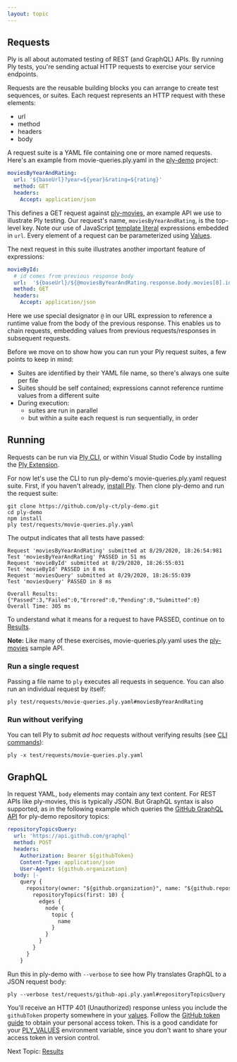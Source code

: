 ```yaml
---
layout: topic
---
```

## Requests
Ply is all about automated testing of REST (and GraphQL) APIs. By running Ply tests, 
you're sending actual HTTP requests to exercise your service endpoints.

Requests are the reusable building blocks you can arrange to create test sequences, or suites.
Each request represents an HTTP request with these elements:
  - url
  - method
  - headers
  - body

A request suite is a YAML file containing one or more named requests. Here's an example from 
movie-queries.ply.yaml in the [ply-demo](https://github.com/ply-ct/ply-demo) project:
```yaml
moviesByYearAndRating:
  url: '${baseUrl}?year=${year}&rating=${rating}'
  method: GET
  headers:
    Accept: application/json
```
This defines a GET request against [ply-movies](https://github.com/ply-ct/ply-movies/), an
example API we use to illustrate Ply testing. Our request's name, `moviesByYearAndRating`,
is the top-level key. Note our use of JavaScript [template literal](https://developer.mozilla.org/en-US/docs/Web/JavaScript/Reference/Template_literals)
expressions embedded in `url`. Every element of a request can be parameterized using [Values](values).

The next request in this suite illustrates another important feature of expressions:
```yaml
movieById:
  # id comes from previous response body
  url:  '${baseUrl}/${@moviesByYearAndRating.response.body.movies[0].id}'
  method: GET
  headers:
    Accept: application/json
```
Here we use special designator `@` in our URL expression to reference a runtime value from the body of the previous response.
This enables us to chain requests, embedding values from previous requests/responses in subsequent requests.

Before we move on to show how you can run your Ply request suites, a few points to keep in mind:
  - Suites are identified by their YAML file name, so there's always one suite per file
  - Suites should be self contained; expressions cannot reference runtime values from a different suite
  - During execution:
    - suites are run in parallel 
    - but within a suite each request is run sequentially, in order

## Running
Requests can be run via [Ply CLI](cli), or within Visual Studio Code by installing the [Ply Extension]().

For now let's use the CLI to run ply-demo's movie-queries.ply.yaml request suite. First, if you haven't already,
[install Ply](install-ply). Then clone ply-demo and run the request suite:
```
git clone https://github.com/ply-ct/ply-demo.git
cd ply-demo
npm install
ply test/requests/movie-queries.ply.yaml
```
The output indicates that all tests have passed:
```
Request 'moviesByYearAndRating' submitted at 8/29/2020, 18:26:54:981
Test 'moviesByYearAndRating' PASSED in 51 ms
Request 'movieById' submitted at 8/29/2020, 18:26:55:031
Test 'movieById' PASSED in 8 ms
Request 'moviesQuery' submitted at 8/29/2020, 18:26:55:039
Test 'moviesQuery' PASSED in 8 ms

Overall Results: {"Passed":3,"Failed":0,"Errored":0,"Pending":0,"Submitted":0}
Overall Time: 305 ms
```
To understand what it means for a request to have PASSED, continue on to [Results](results).

**Note:** Like many of these exercises, movie-queries.ply.yaml uses the [ply-movies](https://github.com/ply-ct/ply-movies#readme) sample API.

### Run a single request
Passing a file name to `ply` executes all requests in sequence. You can also run an individual request by itself:
```
ply test/requests/movie-queries.ply.yaml#moviesByYearAndRating
```

### Run without verifying
You can tell Ply to submit *ad hoc* requests without verifying results (see [CLI commands](cli#command-line-only-arguments)):
```
ply -x test/requests/movie-queries.ply.yaml
```

## GraphQL
In request YAML, `body` elements may contain any text content. For REST APIs like ply-movies, this is typically JSON.
But GraphQL syntax is also supported, as in the following example which queries the [GitHub GraphQL API](https://docs.github.com/en/graphql) 
for ply-demo repository topics: 
```yaml
repositoryTopicsQuery:
  url: 'https://api.github.com/graphql'
  method: POST
  headers:
    Authorization: Bearer ${githubToken}
    Content-Type: application/json
    User-Agent: ${github.organization}
  body: |-
    query {
      repository(owner: "${github.organization}", name: "${github.repository}") {
        repositoryTopics(first: 10) {
          edges {
            node {
              topic {
                name
              }
            }
          }
        }
      }
    }
```

Run this in ply-demo with `--verbose` to see how Ply translates GraphQL to a JSON request body:
```
ply --verbose test/requests/github-api.ply.yaml#repositoryTopicsQuery
```
You'll receive an HTTP 401 (Unauthorized) response unless you include the `githubToken` property
somewhere in your [values](values). Follow the [GitHub token guide](https://docs.github.com/en/github/authenticating-to-github/creating-a-personal-access-token)
to obtain your personal access token. This is a good candidate for your [PLY_VALUES](values#environment-variable) 
environment variable, since you don't want to share your access token in version control.

Next Topic: [Results](results)